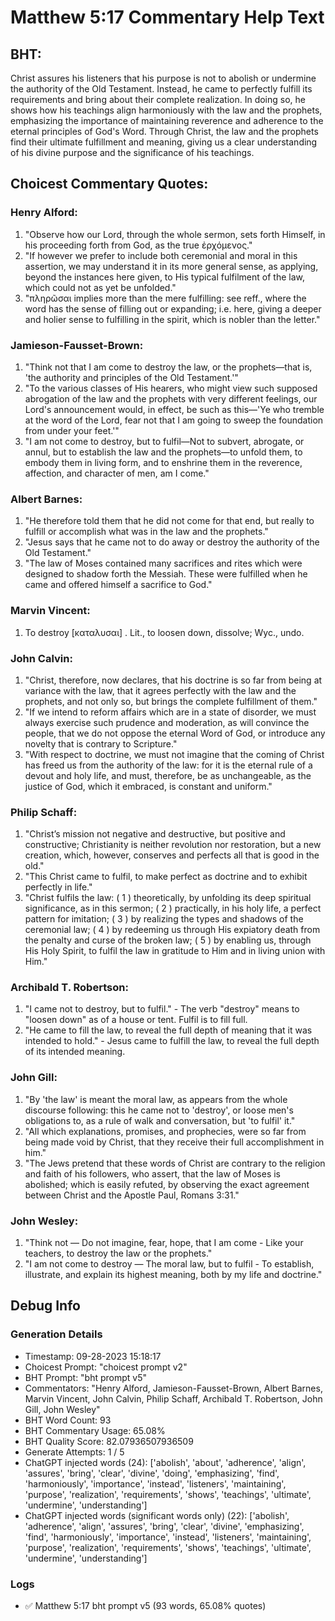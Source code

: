# Matthew 5:17 Commentary Help Text

## BHT:
Christ assures his listeners that his purpose is not to abolish or undermine the authority of the Old Testament. Instead, he came to perfectly fulfill its requirements and bring about their complete realization. In doing so, he shows how his teachings align harmoniously with the law and the prophets, emphasizing the importance of maintaining reverence and adherence to the eternal principles of God's Word. Through Christ, the law and the prophets find their ultimate fulfillment and meaning, giving us a clear understanding of his divine purpose and the significance of his teachings.

## Choicest Commentary Quotes:
### Henry Alford:
1. "Observe how our Lord, through the whole sermon, sets forth Himself, in his proceeding forth from God, as the true ἐρχόμενος."
2. "If however we prefer to include both ceremonial and moral in this assertion, we may understand it in its more general sense, as applying, beyond the instances here given, to His typical fulfilment of the law, which could not as yet be unfolded."
3. "πληρῶσαι implies more than the mere fulfilling: see reff., where the word has the sense of filling out or expanding; i.e. here, giving a deeper and holier sense to fulfilling in the spirit, which is nobler than the letter."

### Jamieson-Fausset-Brown:
1. "Think not that I am come to destroy the law, or the prophets—that is, 'the authority and principles of the Old Testament.'"
2. "To the various classes of His hearers, who might view such supposed abrogation of the law and the prophets with very different feelings, our Lord's announcement would, in effect, be such as this—'Ye who tremble at the word of the Lord, fear not that I am going to sweep the foundation from under your feet.'"
3. "I am not come to destroy, but to fulfil—Not to subvert, abrogate, or annul, but to establish the law and the prophets—to unfold them, to embody them in living form, and to enshrine them in the reverence, affection, and character of men, am I come."

### Albert Barnes:
1. "He therefore told them that he did not come for that end, but really to fulfill or accomplish what was in the law and the prophets."
2. "Jesus says that he came not to do away or destroy the authority of the Old Testament."
3. "The law of Moses contained many sacrifices and rites which were designed to shadow forth the Messiah. These were fulfilled when he came and offered himself a sacrifice to God."

### Marvin Vincent:
1. To destroy [καταλυσαι] . Lit., to loosen down, dissolve; Wyc., undo.

### John Calvin:
1. "Christ, therefore, now declares, that his doctrine is so far from being at variance with the law, that it agrees perfectly with the law and the prophets, and not only so, but brings the complete fulfillment of them."
2. "If we intend to reform affairs which are in a state of disorder, we must always exercise such prudence and moderation, as will convince the people, that we do not oppose the eternal Word of God, or introduce any novelty that is contrary to Scripture."
3. "With respect to doctrine, we must not imagine that the coming of Christ has freed us from the authority of the law: for it is the eternal rule of a devout and holy life, and must, therefore, be as unchangeable, as the justice of God, which it embraced, is constant and uniform."

### Philip Schaff:
1. "Christ’s mission not negative and destructive, but positive and constructive; Christianity is neither revolution nor restoration, but a new creation, which, however, conserves and perfects all that is good in the old." 
2. "This Christ came to fulfil, to make perfect as doctrine and to exhibit perfectly in life."
3. "Christ fulfils the law: ( 1 ) theoretically, by unfolding its deep spiritual significance, as in this sermon; ( 2 ) practically, in his holy life, a perfect pattern for imitation; ( 3 ) by realizing the types and shadows of the ceremonial law; ( 4 ) by redeeming us through His expiatory death from the penalty and curse of the broken law; ( 5 ) by enabling us, through His Holy Spirit, to fulfil the law in gratitude to Him and in living union with Him."

### Archibald T. Robertson:
1. "I came not to destroy, but to fulfil." - The verb "destroy" means to "loosen down" as of a house or tent. Fulfil is to fill full.
2. "He came to fill the law, to reveal the full depth of meaning that it was intended to hold." - Jesus came to fulfill the law, to reveal the full depth of its intended meaning.

### John Gill:
1. "By 'the law' is meant the moral law, as appears from the whole discourse following: this he came not to 'destroy', or loose men's obligations to, as a rule of walk and conversation, but 'to fulfil' it."
2. "All which explanations, promises, and prophecies, were so far from being made void by Christ, that they receive their full accomplishment in him."
3. "The Jews pretend that these words of Christ are contrary to the religion and faith of his followers, who assert, that the law of Moses is abolished; which is easily refuted, by observing the exact agreement between Christ and the Apostle Paul, Romans 3:31."

### John Wesley:
1. "Think not — Do not imagine, fear, hope, that I am come - Like your teachers, to destroy the law or the prophets."
2. "I am not come to destroy — The moral law, but to fulfil - To establish, illustrate, and explain its highest meaning, both by my life and doctrine."


## Debug Info
### Generation Details
- Timestamp: 09-28-2023 15:18:17
- Choicest Prompt: "choicest prompt v2"
- BHT Prompt: "bht prompt v5"
- Commentators: "Henry Alford, Jamieson-Fausset-Brown, Albert Barnes, Marvin Vincent, John Calvin, Philip Schaff, Archibald T. Robertson, John Gill, John Wesley"
- BHT Word Count: 93
- BHT Commentary Usage: 65.08%
- BHT Quality Score: 82.07936507936509
- Generate Attempts: 1 / 5
- ChatGPT injected words (24):
	['abolish', 'about', 'adherence', 'align', 'assures', 'bring', 'clear', 'divine', 'doing', 'emphasizing', 'find', 'harmoniously', 'importance', 'instead', 'listeners', 'maintaining', 'purpose', 'realization', 'requirements', 'shows', 'teachings', 'ultimate', 'undermine', 'understanding']
- ChatGPT injected words (significant words only) (22):
	['abolish', 'adherence', 'align', 'assures', 'bring', 'clear', 'divine', 'emphasizing', 'find', 'harmoniously', 'importance', 'instead', 'listeners', 'maintaining', 'purpose', 'realization', 'requirements', 'shows', 'teachings', 'ultimate', 'undermine', 'understanding']

### Logs
- ✅ Matthew 5:17 bht prompt v5 (93 words, 65.08% quotes)